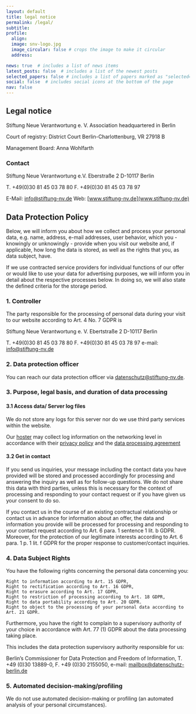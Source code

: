 ```yaml
---
layout: default
title: legal notice
permalink: /legal/
subtitle:
profile:
  align:
  image: snv-logo.jpg
  image_circular: false # crops the image to make it circular
  address:

news: true  # includes a list of news items
latest_posts: false  # includes a list of the newest posts
selected_papers: false # includes a list of papers marked as "selected={true}"
social: false  # includes social icons at the bottom of the page
nav: false
---
```



## Legal notice

Stiftung Neue Verantwortung e. V.
Association headquartered in Berlin

Court of registry: District Court Berlin-Charlottenburg, VR 27918 B

Management Board: Anna Wohlfarth

### Contact

Stiftung Neue Verantwortung e.V.
Eberstraße 2
D-10117 Berlin

T. +49(0)30 81 45 03 78 80
F. +49(0)30 81 45 03 78 97

E-Mail: [info@stiftung-nv.de](mailto:info@stiftung-nv.de)
Web: [www.stiftung-nv.de](www.stiftung-nv.de)

## Data Protection Policy

Below, we will inform you about how we collect and process your personal data, e.g. name, address, e-mail addresses, user behavior, which you - knowingly or unknowingly - provide when you visit our website and, if applicable, how long the data is stored, as well as the rights that you, as data subject, have.

If we use contracted service providers for individual functions of our offer or would like to use your data for advertising purposes, we will inform you in detail about the respective processes below. In doing so, we will also state the defined criteria for the storage period.

### 1. Controller  

The party responsible for the processing of personal data during your visit to our website according to Art. 4 No. 7 GDPR is 

Stiftung Neue Verantwortung e. V.
Ebertstraße 2
D-10117 Berlin

T. +49(0)30 81 45 03 78 80
F. +49(0)30 81 45 03 78 97
e-mail: info@stiftung-nv.de

 
### 2. Data protection officer

You can reach our data protection officer via [datenschutz@stiftung-nv.de](mailto:datenschutz@stiftung-nv.de).

### 3. Purpose, legal basis, and duration of data processing 

#### 3.1 Access data/ Server log files
 
We do not store any logs for this server nor do we use third party services within the website.

Our [hoster](https://www.digitalocean.com/) may collect log information on the networking level in accordance with their [privacy policy](https://www.digitalocean.com/legal/privacy-policy) and the [data processing agreement](https://www.digitalocean.com/legal/data-processing-agreement)

####  3.2  Get in contact 

If you send us inquiries, your message including the contact data you have provided will be stored and processed accordingly for processing and answering the inquiry as well as for follow-up questions. We do not share this data with third parties, unless this is necessary for the context of processing and responding to your contact request or if you have given us your consent to do so.

If you contact us in the course of an existing contractual relationship or contact us in advance for information about an offer, the data and information you provide will be processed for processing and responding to your contact request according to Art. 6 para. 1 sentence 1 lit. b GDPR. Moreover, for the protection of our legitimate interests according to Art. 6 para. 1 p. 1 lit. f GDPR for the proper response to customer/contact inquiries.

### 4. Data Subject Rights 

You have the following rights concerning the personal data concerning you:

    Right to information according to Art. 15 GDPR,
    Right to rectification according to Art. 16 GDPR,
    Right to erasure according to Art. 17 GDPR,
    Right to restriction of processing according to Art. 18 GDPR,
    Right to data portability according to Art. 20 GDPR.
    Right to object to the processing of your personal data according to Art. 21 GDPR.

Furthermore, you have the right to complain to a supervisory authority of your choice in accordance with Art. 77 (1) GDPR about the data processing taking place.

This includes the data protection supervisory authority responsible for us: 

Berlin’s Commissioner for Data Protection and Freedom of Information, T. +49 (0)30 13889-0, F. +49 (0)30 2155050, e-mail: mailbox@datenschutz-berlin.de

### 5. Automated decision-making/profiling

We do not use automated decision-making or profiling (an automated analysis of your personal circumstances).
 